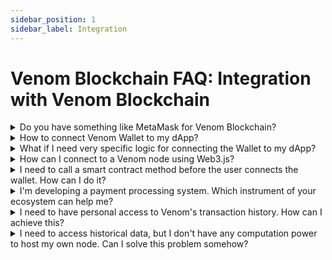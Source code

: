 ```yaml
---
sidebar_position: 1
sidebar_label: Integration
---
```


# Venom Blockchain FAQ: Integration with Venom Blockchain

<details>
<summary>
Do you have something like MetaMask for Venom Blockchain?
</summary>

Of course! We have Venom Wallet. It is a browser extension and a mobile app. You can check it out [here](https://venom.foundation/wallet).

</details>

<details>
<summary>
How to connect Venom Wallet to my dApp?
</summary>

The easiest way to connect your dApp to Venom Wallet is to use [Venom Connect](https://www.npmjs.com/package/venom-connect). It is a library that allows you to connect to Venom Wallet (both mobile and browser extension) and interact with it. This library provides you with a handy interface for building connect popup for our venom wallet and then gives us an interface for working with the venom network.

Check out [this](../build/development-guides/how-to-create-your-own-fungible-tip-3-token/venom-in-action/extend-our-tokensale-with-frontend.md#connecting-venom-wallet-to-your-app) paragraph of the frontend guide, that explains how to use venom-connect in your project. Moreover, you can check the final source code of this guide [here](https://github.com/venom-blockchain/guides/tree/master/tokensale-frontend).

You can read about all configuration options in the venom-connect official [repository](https://github.com/web3sp/venom-connect). Also, it has an [example](https://github.com/web3sp/venom-connect/tree/main/examples/react).
</details>

<details>
<summary>
What if I need very specific logic for connecting the Wallet to my dApp?
</summary>

So, in this case, you can use the library that venom-connect has been built on [inpage-provider](https://github.com/broxus/everscale-inpage-provider) and [standalone-client](https://github.com/broxus/everscale-standalone-client) - basic libraries for interaction with the venom network, so you can build your system for wallet connection. Check the documentation for these libraries in its repositories for more information.

</details>

<details>
<summary>
How can I connect to a Venom node using Web3.js?
</summary>

You can't use Web3.js with Venom Blockchain. But you can use [inpage-provider](https://github.com/broxus/everscale-inpage-provider). Combine it with [standalone-client](https://github.com/broxus/everscale-standalone-client) and you will get the same! Or just use [venom-connect](https://www.npmjs.com/package/venom-connect) which has already combined these libraries.

</details>

<details>
<summary>
I need to call a smart contract method before the user connects the wallet. How can I do it?
</summary>

You should use [standalone-client](https://github.com/broxus/everscale-standalone-client) as a fallback for [inpage-provider](https://github.com/broxus/everscale-inpage-provider). It allows you to call smart contract's get methods without sending any transactions. Library venom-connect also gives you access to the standalone interface. You can use [getStandalone](https://github.com/web3sp/venom-connect#getstandalone) method to achieve this. You can check [this](../build/development-guides/how-to-create-your-own-non-fungible-tip-4-token/venom-in-action/frontend-for-nft-auction.md) guide when we use the standalone-client from `getStandalone` method to get the current auction information.

</details>

<details>
<summary>
I'm developing a payment processing system. Which instrument of your ecosystem can help me?
</summary>

You can check [this](https://github.com/broxus/ever-wallet-api) project. It will help you with transaction indexing and payment processing. It is a REST API that allows you to get information about transactions and payments. It also allows you to create payment requests and get payment notifications. You can check the documentation for this project in its repository.

</details>

<details>
<summary>
I need to have personal access to Venom's transaction history. How can I achieve this?
</summary>

You can achieve this with two modules. Both of them, in fact, is a light node of Venom Blockchain, but it has some extra interfaces for you to process incoming blocks and transaction. One of them is [ton-indexer](https://github.com/broxus/ton-indexer) and the other one is [ton-kafka-producer](https://github.com/broxus/ton-kafka-producer). The first one uses rocksdb as storage for blockchain data storage, as you can see, works with Apache Kafka.

The main idea is that ton-indexer was written with Rust so you should use the Rust ecosystem for your project - use ton-indexer as a module of your Rust project to operate with incoming blockchain data, analyze it and store parts of data you need somewhere. When you are using ton-kafka-producer, you can use whatever you want to read Kafka's topics, which will be filled with blockchain data constantly, but of course, you need to have the Apache Kafka cluster.

</details>

<details>
<summary>
I need to access historical data, but I don't have any computation power to host my own node. Can I solve this problem somehow?
</summary>

Yes. You can use [Evercloud](https://www.evercloud.dev/). Evercloud supports Venom Network. Check its [documentation](https://docs.evercloud.dev/).

</details>
